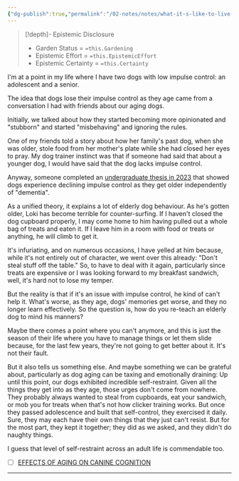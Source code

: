 ```yaml
---
{"dg-publish":true,"permalink":"/02-notes/notes/what-it-s-like-to-live-with-two-low-impulse-control-dogs/","tags":["Notes/Anecdote"],"created":"2024-07-02T16:26:32.683-03:00","updated":"2024-07-02T16:32:13.589-03:00"}
---
```


>[!depth]- Epistemic Disclosure
>- Garden Status =  `=this.Gardening`
>- Epistemic Effort =  `=this.EpistemicEffort`
>- Epistemic Certainty =  `=this.Certainty`

<style> .container {font-family: sans-serif; text-align: center;} .button-wrapper button {z-index: 1;height: 40px; width: 100px; margin: 10px;padding: 5px;} .excalidraw .App-menu_top .buttonList { display: flex;} .excalidraw-wrapper { height: 800px; margin: 50px; position: relative;} :root[dir="ltr"] .excalidraw .layer-ui__wrapper .zen-mode-transition.App-menu_bottom--transition-left {transform: none;} </style><script src="https://cdn.jsdelivr.net/npm/react@17/umd/react.production.min.js"></script><script src="https://cdn.jsdelivr.net/npm/react-dom@17/umd/react-dom.production.min.js"></script><script type="text/javascript" src="https://cdn.jsdelivr.net/npm/@excalidraw/excalidraw@0/dist/excalidraw.production.min.js"></script><div id="2023-09-05_-_Canine_Impulse_controlexcalidraw.md1"></div><script>(function(){const InitialData={"type":"excalidraw","version":2,"source":"https://github.com/zsviczian/obsidian-excalidraw-plugin/releases/tag/2.2.3","elements":[{"type":"line","version":162,"versionNonce":1342753524,"index":"a0","isDeleted":false,"id":"tb6I7g4kychSfIXycB3wi","fillStyle":"hachure","strokeWidth":4,"strokeStyle":"solid","roughness":2,"opacity":100,"angle":0,"x":-343.18496607285863,"y":-79.82982328801471,"strokeColor":"#000000","backgroundColor":"transparent","width":4.263123813962011,"height":324.8314606616615,"seed":1653327706,"groupIds":["8LNFEcLt5dkUMu-Ff-T72"],"frameId":null,"roundness":null,"boundElements":[],"updated":1717112080561,"link":null,"locked":false,"startBinding":null,"endBinding":null,"lastCommittedPoint":null,"startArrowhead":null,"endArrowhead":null,"points":[[0,0],[4.263123813962011,324.8314606616615]]},{"type":"line","version":158,"versionNonce":703893068,"index":"a1","isDeleted":false,"id":"TdjZUwVQYqAQi-Qmb9NIL","fillStyle":"hachure","strokeWidth":4,"strokeStyle":"solid","roughness":2,"opacity":100,"angle":0,"x":-341.781144864794,"y":242.25314291154314,"strokeColor":"#000000","backgroundColor":"transparent","width":671.2226199734932,"height":1.2338651102454605,"seed":520997914,"groupIds":["8LNFEcLt5dkUMu-Ff-T72"],"frameId":null,"roundness":null,"boundElements":[],"updated":1717112080561,"link":null,"locked":false,"startBinding":null,"endBinding":null,"lastCommittedPoint":null,"startArrowhead":null,"endArrowhead":null,"points":[[0,0],[671.2226199734932,-1.2338651102454605]]},{"type":"line","version":36,"versionNonce":136006772,"index":"a2","isDeleted":false,"id":"Cy4BshYtY1TNMd0iPMzzL","fillStyle":"hachure","strokeWidth":2,"strokeStyle":"solid","roughness":2,"opacity":100,"angle":0,"x":4.934951114161208,"y":226.21289647835306,"strokeColor":"#000000","backgroundColor":"transparent","width":1.2338651102454605,"height":35.78208819711631,"seed":1977929882,"groupIds":["8LNFEcLt5dkUMu-Ff-T72"],"frameId":null,"roundness":null,"boundElements":[],"updated":1717112080561,"link":null,"locked":false,"startBinding":null,"endBinding":null,"lastCommittedPoint":null,"startArrowhead":null,"endArrowhead":null,"points":[[0,0],[-1.2338651102454605,35.78208819711631]]},{"type":"line","version":30,"versionNonce":325379276,"index":"a3","isDeleted":false,"id":"P0NsbWv3TUqrB0_jFNLLp","fillStyle":"hachure","strokeWidth":2,"strokeStyle":"solid","roughness":2,"opacity":100,"angle":0,"x":-170.27389454068452,"y":220.0435709271261,"strokeColor":"#000000","backgroundColor":"transparent","width":2.4677302204908074,"height":41.95141374834327,"seed":1905181274,"groupIds":["8LNFEcLt5dkUMu-Ff-T72"],"frameId":null,"roundness":null,"boundElements":[],"updated":1717112080561,"link":null,"locked":false,"startBinding":null,"endBinding":null,"lastCommittedPoint":null,"startArrowhead":null,"endArrowhead":null,"points":[[0,0],[2.4677302204908074,41.95141374834327]]},{"type":"line","version":28,"versionNonce":1835113972,"index":"a4","isDeleted":false,"id":"13vI62i33XayHHlYv9ihk","fillStyle":"hachure","strokeWidth":2,"strokeStyle":"solid","roughness":2,"opacity":100,"angle":0,"x":176.44220143827067,"y":223.74516625786225,"strokeColor":"#000000","backgroundColor":"transparent","width":1.2338651102454605,"height":38.249818417607116,"seed":1312370502,"groupIds":["8LNFEcLt5dkUMu-Ff-T72"],"frameId":null,"roundness":null,"boundElements":[],"updated":1717112080561,"link":null,"locked":false,"startBinding":null,"endBinding":null,"lastCommittedPoint":null,"startArrowhead":null,"endArrowhead":null,"points":[[0,0],[1.2338651102454605,38.249818417607116]]},{"type":"freedraw","version":515,"versionNonce":1233546060,"index":"a5","isDeleted":false,"id":"Z-673Pi-XkEjqinV3AUVR","fillStyle":"hachure","strokeWidth":2,"strokeStyle":"solid","roughness":2,"opacity":100,"angle":0,"x":-323.2731682111131,"y":228.68062669884375,"strokeColor":"#364fc7","backgroundColor":"transparent","width":665.0532944222664,"height":227.03118028515212,"seed":752841094,"groupIds":["8LNFEcLt5dkUMu-Ff-T72"],"frameId":null,"roundness":null,"boundElements":[],"updated":1717112080561,"link":null,"locked":false,"points":[[0,0],[1.2338651102453468,0],[1.2338651102453468,-1.2338651102453468],[2.4677302204906937,-2.4677302204906937],[3.701595330736154,-4.935460440981501],[4.935460440981501,-6.169325551226962],[6.169325551226962,-8.637055771717655],[8.637055771717655,-12.338651102453923],[11.104785992208463,-14.806381322944617],[13.57251621269927,-18.507976653680885],[16.040246433190077,-22.20957198441704],[18.507976653680885,-25.911167315153193],[19.74184176392623,-28.378897535644],[22.20957198441704,-32.080492866380155],[24.677302204907846,-35.78208819711631],[28.378897535644,-39.48368352785246],[30.846627756134808,-43.18527885858873],[33.3143579766255,-45.653009079079425],[35.78208819711631,-49.35460440981569],[37.01595330736177,-51.822334630306386],[39.48368352785246,-54.290064850797194],[40.717548638097924,-57.99166018153335],[43.18527885858873,-60.459390402024155],[44.41914396883408,-62.92712062251496],[45.653009079079425,-66.62871595325112],[48.12073929957023,-69.09644617374192],[49.35460440981569,-71.56417639423273],[51.822334630306386,-74.03190661472343],[53.05619974055185,-76.49963683521423],[55.523929961042654,-78.96736705570504],[56.757795071288,-81.43509727619585],[57.99166018153335,-83.90282749668665],[59.22552529177881,-86.37055771717735],[60.459390402024155,-88.83828793766816],[62.92712062251496,-91.30601815815896],[64.16098573276031,-95.00761348889512],[66.62871595325112,-97.47534370938592],[67.86258106349658,-101.17693904012208],[70.33031128398727,-104.87853437085829],[72.79804150447808,-108.58012970159444],[75.26577172496889,-112.28172503233066],[77.7335019454597,-115.98332036306681],[78.96736705570504,-118.45105058355762],[81.43509727619585,-120.91878080404837],[82.6689623864412,-122.15264591429377],[83.90282749668665,-124.62037613478458],[85.136692606932,-125.85424124502993],[86.37055771717746,-128.32197146552073],[87.60442282742281,-130.78970168601154],[88.83828793766816,-132.0235667962569],[90.07215304791362,-134.4912970167477],[91.30601815815896,-136.9590272372385],[92.53988326840442,-138.19289234748385],[92.53988326840442,-140.66062256797466],[93.77374837864977,-141.89448767822006],[95.00761348889512,-143.12835278846546],[96.24147859914058,-144.3622178987108],[96.24147859914058,-146.82994811920162],[97.47534370938592,-148.06381322944702],[98.70920881963139,-149.29767833969242],[99.94307392987673,-151.76540856018318],[99.94307392987673,-152.99927367042858],[101.17693904012208,-155.4670038909194],[102.41080415036754,-156.70086900116473],[102.41080415036754,-157.93473411141014],[103.64466926061289,-159.16859922165554],[104.87853437085835,-160.40246433190094],[106.1123994811037,-161.63632944214635],[107.34626459134904,-164.1040596626371],[108.5801297015945,-165.3379247728825],[109.81399481183985,-166.5717898831279],[111.04785992208531,-167.8056549933733],[112.28172503233066,-169.03952010361866],[113.515590142576,-170.27338521386406],[113.515590142576,-171.50725032410946],[114.74945525282146,-172.74111543435487],[115.98332036306681,-173.97498054460027],[115.98332036306681,-175.20884565484562],[117.21718547331227,-175.20884565484562],[117.21718547331227,-176.44271076509102],[118.45105058355762,-176.44271076509102],[118.45105058355762,-177.67657587533643],[119.68491569380296,-178.91044098558183],[120.91878080404842,-180.14430609582718],[120.91878080404842,-181.37817120607258],[122.15264591429377,-181.37817120607258],[122.15264591429377,-182.61203631631798],[123.38651102453923,-183.8459014265634],[123.38651102453923,-185.0797665368088],[124.62037613478458,-185.0797665368088],[124.62037613478458,-186.31363164705414],[124.62037613478458,-187.54749675729954],[125.85424124502993,-187.54749675729954],[125.85424124502993,-188.78136186754494],[127.08810635527539,-190.01522697779035],[128.32197146552073,-190.01522697779035],[128.32197146552073,-191.24909208803575],[129.5558365757662,-192.4829571982811],[130.78970168601154,-193.7168223085265],[132.0235667962569,-194.9506874187719],[133.25743190650235,-196.1845525290173],[134.4912970167477,-197.4184176392627],[135.72516212699315,-198.65228274950806],[136.9590272372385,-198.65228274950806],[136.9590272372385,-199.88614785975346],[138.19289234748385,-199.88614785975346],[138.19289234748385,-201.12001296999887],[139.4267574577293,-201.12001296999887],[139.4267574577293,-202.35387808024427],[140.66062256797466,-202.35387808024427],[140.66062256797466,-203.58774319048968],[141.89448767822012,-203.58774319048968],[143.12835278846546,-204.82160830073502],[143.12835278846546,-206.05547341098043],[144.3622178987108,-206.05547341098043],[145.59608300895627,-206.05547341098043],[145.59608300895627,-207.28933852122583],[146.82994811920162,-207.28933852122583],[148.06381322944708,-208.52320363147123],[149.29767833969242,-209.75706874171664],[150.53154344993777,-209.75706874171664],[151.76540856018323,-210.99093385196198],[152.99927367042858,-212.2247989622074],[154.23313878067404,-212.2247989622074],[155.4670038909194,-213.4586640724528],[156.70086900116473,-213.4586640724528],[157.9347341114102,-214.6925291826982],[159.16859922165554,-214.6925291826982],[160.402464331901,-215.9263942929436],[161.63632944214635,-215.9263942929436],[162.8701945523917,-215.9263942929436],[164.10405966263716,-217.16025940318895],[165.3379247728825,-217.16025940318895],[166.57178988312785,-217.16025940318895],[167.8056549933733,-218.39412451343435],[169.03952010361866,-218.39412451343435],[170.27338521386412,-218.39412451343435],[171.50725032410946,-218.39412451343435],[172.7411154343548,-219.62798962367975],[173.97498054460027,-219.62798962367975],[175.20884565484562,-219.62798962367975],[176.44271076509108,-219.62798962367975],[176.44271076509108,-220.86185473392516],[177.67657587533643,-220.86185473392516],[178.91044098558177,-220.86185473392516],[180.14430609582723,-220.86185473392516],[181.37817120607258,-220.86185473392516],[182.61203631631804,-222.09571984417056],[183.8459014265634,-222.09571984417056],[185.07976653680873,-222.09571984417056],[186.3136316470542,-222.09571984417056],[187.54749675729954,-222.09571984417056],[188.781361867545,-222.09571984417056],[190.01522697779035,-222.09571984417056],[192.48295719828116,-222.09571984417056],[193.7168223085265,-222.09571984417056],[194.95068741877196,-222.09571984417056],[196.1845525290173,-222.09571984417056],[197.41841763926266,-222.09571984417056],[198.65228274950812,-222.09571984417056],[199.88614785975346,-223.3295849544159],[201.12001296999892,-223.3295849544159],[202.35387808024427,-223.3295849544159],[203.58774319048962,-223.3295849544159],[204.82160830073508,-223.3295849544159],[206.05547341098043,-223.3295849544159],[207.2893385212259,-223.3295849544159],[208.52320363147123,-223.3295849544159],[209.75706874171658,-223.3295849544159],[210.99093385196204,-224.5634500646613],[213.45866407245285,-224.5634500646613],[214.6925291826982,-224.5634500646613],[217.160259403189,-224.5634500646613],[219.6279896236798,-224.5634500646613],[222.0957198441705,-224.5634500646613],[223.32958495441596,-225.79731517490671],[225.79731517490677,-225.79731517490671],[227.03118028515212,-225.79731517490671],[228.26504539539746,-225.79731517490671],[229.49891050564293,-225.79731517490671],[230.73277561588827,-225.79731517490671],[231.96664072613373,-225.79731517490671],[234.43437094662443,-225.79731517490671],[235.6682360568699,-225.79731517490671],[236.90210116711523,-225.79731517490671],[238.1359662773607,-225.79731517490671],[239.36983138760604,-224.5634500646613],[240.6036964978514,-224.5634500646613],[243.0714267183422,-224.5634500646613],[244.30529182858766,-224.5634500646613],[245.539156938833,-224.5634500646613],[248.0068871593238,-224.5634500646613],[250.47461737981462,-225.79731517490671],[252.9423476003053,-225.79731517490671],[254.17621271055077,-225.79731517490671],[256.6439429310416,-225.79731517490671],[257.8778080412869,-225.79731517490671],[260.34553826177773,-225.79731517490671],[261.5794033720231,-225.79731517490671],[264.0471335925139,-225.79731517490671],[265.28099870275923,-225.79731517490671],[266.5148638130047,-227.03118028515212],[268.9825940334955,-227.03118028515212],[270.21645914374085,-227.03118028515212],[272.68418936423166,-227.03118028515212],[275.15191958472246,-227.03118028515212],[277.61964980521316,-227.03118028515212],[280.08738002570396,-227.03118028515212],[281.3212451359494,-227.03118028515212],[282.5551102461948,-227.03118028515212],[285.0228404666856,-227.03118028515212],[286.2567055769309,-227.03118028515212],[287.4905706871764,-227.03118028515212],[288.72443579742173,-227.03118028515212],[291.19216601791254,-227.03118028515212],[293.65989623840335,-227.03118028515212],[296.12762645889404,-227.03118028515212],[298.59535667938485,-225.79731517490671],[301.06308689987566,-225.79731517490671],[303.53081712036646,-225.79731517490671],[305.9985473408573,-225.79731517490671],[308.46627756134797,-225.79731517490671],[310.9340077818388,-225.79731517490671],[312.16787289208423,-225.79731517490671],[313.4017380023296,-224.5634500646613],[314.6356031125749,-224.5634500646613],[315.8694682228204,-224.5634500646613],[317.10333333306573,-223.3295849544159],[318.3371984433111,-223.3295849544159],[319.57106355355654,-223.3295849544159],[320.8049286638019,-222.09571984417056],[323.2726588842927,-222.09571984417056],[325.7403891047835,-222.09571984417056],[328.2081193252743,-222.09571984417056],[329.44198443551966,-222.09571984417056],[331.90971465601046,-222.09571984417056],[334.3774448765013,-222.09571984417056],[335.6113099867466,-222.09571984417056],[336.84517509699197,-222.09571984417056],[338.0790402072374,-222.09571984417056],[339.3129053174828,-220.86185473392516],[340.54677042772823,-220.86185473392516],[341.7806355379736,-220.86185473392516],[343.0145006482189,-220.86185473392516],[344.2483657584644,-220.86185473392516],[345.48223086870973,-220.86185473392516],[346.7160959789552,-219.62798962367975],[349.1838261994459,-219.62798962367975],[350.41769130969135,-219.62798962367975],[352.88542153018216,-219.62798962367975],[354.1192866404275,-219.62798962367975],[356.5870168609183,-219.62798962367975],[359.0547470814091,-219.62798962367975],[360.28861219165447,-219.62798962367975],[362.7563424121453,-219.62798962367975],[363.9902075223906,-219.62798962367975],[366.4579377428814,-219.62798962367975],[367.6918028531268,-219.62798962367975],[370.1595330736176,-219.62798962367975],[371.39339818386304,-219.62798962367975],[373.86112840435374,-219.62798962367975],[375.0949935145992,-219.62798962367975],[376.32885862484454,-219.62798962367975],[377.56272373509,-219.62798962367975],[378.79658884533535,-219.62798962367975],[380.0304539555807,-219.62798962367975],[381.26431906582616,-219.62798962367975],[382.4981841760715,-219.62798962367975],[384.9659143965623,-220.86185473392516],[386.19977950680766,-220.86185473392516],[387.4336446170531,-220.86185473392516],[388.66750972729847,-220.86185473392516],[389.9013748375439,-220.86185473392516],[391.1352399477893,-220.86185473392516],[392.3691050580346,-220.86185473392516],[393.6029701682801,-220.86185473392516],[394.8368352785254,-220.86185473392516],[396.0707003887709,-220.86185473392516],[397.30456549901623,-220.86185473392516],[398.5384306092616,-220.86185473392516],[399.77229571950704,-220.86185473392516],[401.0061608297524,-220.86185473392516],[402.24002593999785,-219.62798962367975],[403.4738910502432,-219.62798962367975],[404.70775616048854,-219.62798962367975],[405.941621270734,-219.62798962367975],[407.17548638097935,-219.62798962367975],[408.4093514912248,-219.62798962367975],[409.64321660147016,-219.62798962367975],[410.8770817117155,-219.62798962367975],[412.11094682196097,-219.62798962367975],[413.3448119322063,-219.62798962367975],[414.5786770424518,-219.62798962367975],[415.8125421526971,-219.62798962367975],[417.04640726294247,-219.62798962367975],[418.2802723731879,-219.62798962367975],[419.5141374834333,-219.62798962367975],[420.74800259367873,-219.62798962367975],[421.9818677039241,-219.62798962367975],[423.2157328141694,-219.62798962367975],[424.4495979244149,-219.62798962367975],[425.68346303466024,-219.62798962367975],[426.9173281449057,-219.62798962367975],[428.15119325515104,-219.62798962367975],[429.3850583653964,-219.62798962367975],[430.61892347564185,-219.62798962367975],[431.8527885858872,-219.62798962367975],[433.08665369613266,-218.39412451343435],[434.320518806378,-218.39412451343435],[435.55438391662335,-218.39412451343435],[436.7882490268688,-218.39412451343435],[438.02211413711416,-218.39412451343435],[439.2559792473596,-218.39412451343435],[440.48984435760497,-218.39412451343435],[441.7237094678503,-218.39412451343435],[442.9575745780958,-218.39412451343435],[444.1914396883411,-218.39412451343435],[445.4253047985866,-218.39412451343435],[446.6591699088319,-218.39412451343435],[447.8930350190773,-218.39412451343435],[449.12690012932273,-218.39412451343435],[450.3607652395681,-218.39412451343435],[451.59463034981354,-218.39412451343435],[452.8284954600589,-217.16025940318895],[454.06236057030424,-217.16025940318895],[455.2962256805497,-217.16025940318895],[456.53009079079504,-217.16025940318895],[456.53009079079504,-215.9263942929436],[457.7639559010405,-215.9263942929436],[458.99782101128585,-215.9263942929436],[460.2316861215312,-215.9263942929436],[461.46555123177666,-214.6925291826982],[462.699416342022,-214.6925291826982],[463.93328145226747,-214.6925291826982],[465.1671465625128,-214.6925291826982],[466.40101167275816,-214.6925291826982],[467.6348767830036,-214.6925291826982],[468.86874189324897,-213.4586640724528],[471.3364721137398,-213.4586640724528],[472.5703372239851,-213.4586640724528],[473.80420233423047,-212.2247989622074],[475.0380674444759,-212.2247989622074],[476.2719325547214,-212.2247989622074],[477.5057976649666,-212.2247989622074],[478.7396627752121,-212.2247989622074],[478.7396627752121,-210.99093385196198],[479.97352788545754,-210.99093385196198],[481.207392995703,-210.99093385196198],[482.44125810594824,-209.75706874171664],[483.6751232161937,-209.75706874171664],[484.90898832643916,-208.52320363147123],[486.1428534366844,-208.52320363147123],[487.37671854692985,-208.52320363147123],[488.6105836571753,-207.28933852122583],[489.84444876742054,-207.28933852122583],[489.84444876742054,-206.05547341098043],[491.078313877666,-206.05547341098043],[492.31217898791147,-206.05547341098043],[492.31217898791147,-204.82160830073502],[493.5460440981569,-204.82160830073502],[494.77990920840216,-204.82160830073502],[494.77990920840216,-203.58774319048968],[496.0137743186476,-203.58774319048968],[497.2476394288931,-202.35387808024427],[498.4815045391383,-202.35387808024427],[499.7153696493838,-201.12001296999887],[500.94923475962923,-199.88614785975346],[502.18309986987447,-199.88614785975346],[502.18309986987447,-198.65228274950806],[503.41696498011993,-198.65228274950806],[503.41696498011993,-197.4184176392627],[504.6508300903654,-197.4184176392627],[504.6508300903654,-196.1845525290173],[504.6508300903654,-194.9506874187719],[505.88469520061085,-194.9506874187719],[507.1185603108561,-193.7168223085265],[508.35242542110154,-193.7168223085265],[509.586290531347,-192.4829571982811],[510.82015564159224,-191.24909208803575],[513.2878858620832,-191.24909208803575],[515.7556160825739,-190.01522697779035],[516.9894811928193,-188.78136186754494],[519.45721141331,-187.54749675729954],[520.6910765235555,-187.54749675729954],[521.9249416338009,-186.31363164705414],[523.1588067440462,-186.31363164705414],[523.1588067440462,-185.0797665368088],[524.3926718542916,-185.0797665368088],[525.6265369645371,-185.0797665368088],[525.6265369645371,-183.8459014265634],[526.8604020747823,-183.8459014265634],[528.0942671850278,-182.61203631631798],[529.3281322952732,-181.37817120607258],[530.5619974055187,-181.37817120607258],[530.5619974055187,-180.14430609582718],[531.7958625157639,-180.14430609582718],[533.0297276260094,-180.14430609582718],[534.2635927362549,-180.14430609582718],[534.2635927362549,-178.91044098558183],[535.4974578465001,-178.91044098558183],[542.9006485079726,-175.20884565484562],[544.1345136182179,-175.20884565484562],[545.3683787284633,-175.20884565484562],[546.6022438387088,-173.97498054460027],[547.836108948954,-173.97498054460027],[549.0699740591995,-173.97498054460027],[550.3038391694449,-173.97498054460027],[551.5377042796902,-172.74111543435487],[552.7715693899356,-172.74111543435487],[554.0054345001811,-172.74111543435487],[555.2392996104263,-172.74111543435487],[555.2392996104263,-171.50725032410946],[556.4731647206718,-171.50725032410946],[557.7070298309172,-171.50725032410946],[558.9408949411627,-170.27338521386406],[560.1747600514079,-169.03952010361866],[561.4086251616534,-169.03952010361866],[562.6424902718989,-167.8056549933733],[565.1102204923895,-166.5717898831279],[566.344085602635,-166.5717898831279],[567.5779507128802,-165.3379247728825],[568.8118158231257,-164.1040596626371],[570.0456809333712,-162.8701945523917],[571.2795460436166,-162.8701945523917],[572.5134111538619,-161.63632944214635],[573.7472762641073,-160.40246433190094],[574.9811413743528,-159.16859922165554],[576.215006484598,-157.93473411141014],[577.4488715948435,-157.93473411141014],[578.6827367050889,-156.70086900116473],[579.9166018153342,-155.4670038909194],[581.1504669255796,-155.4670038909194],[582.3843320358251,-155.4670038909194],[583.6181971460705,-154.23313878067398],[584.8520622563158,-154.23313878067398],[586.0859273665612,-152.99927367042858],[587.3197924768067,-152.99927367042858],[587.3197924768067,-151.76540856018318],[588.5536575870519,-151.76540856018318],[589.7875226972974,-150.53154344993777],[591.0213878075429,-149.29767833969242],[592.2552529177881,-149.29767833969242],[593.4891180280335,-148.06381322944702],[594.722983138279,-146.82994811920162],[595.9568482485245,-146.82994811920162],[595.9568482485245,-145.5960830089562],[597.1907133587697,-145.5960830089562],[598.4245784690152,-145.5960830089562],[600.8923086895059,-145.5960830089562],[600.8923086895059,-144.3622178987108],[602.1261737997513,-144.3622178987108],[603.3600389099968,-144.3622178987108],[604.593904020242,-143.12835278846546],[605.8277691304875,-143.12835278846546],[607.0616342407329,-141.89448767822006],[608.2954993509784,-141.89448767822006],[609.5293644612236,-141.89448767822006],[610.7632295714691,-140.66062256797466],[611.9970946817145,-139.42675745772925],[613.2309597919598,-139.42675745772925],[614.4648249022052,-138.19289234748385],[615.6986900124507,-138.19289234748385],[616.9325551226959,-136.9590272372385],[618.1664202329414,-136.9590272372385],[619.4002853431869,-135.7251621269931],[620.6341504534323,-135.7251621269931],[621.8680155636775,-135.7251621269931],[621.8680155636775,-134.4912970167477],[623.101880673923,-134.4912970167477],[624.3357457841685,-134.4912970167477],[625.5696108944137,-134.4912970167477],[626.8034760046592,-133.2574319065023],[628.0373411149046,-133.2574319065023],[629.2712062251499,-133.2574319065023],[630.5050713353953,-132.0235667962569],[631.7389364456408,-132.0235667962569],[632.9728015558862,-132.0235667962569],[632.9728015558862,-130.78970168601154],[634.2066666661315,-130.78970168601154],[635.4405317763769,-129.55583657576614],[636.6743968866224,-128.32197146552073],[637.9082619968676,-127.08810635527533],[639.1421271071131,-127.08810635527533],[639.1421271071131,-125.85424124502993],[640.3759922173585,-125.85424124502993],[641.6098573276038,-124.62037613478458],[642.8437224378492,-123.38651102453917],[644.0775875480947,-122.15264591429377],[645.3114526583402,-120.91878080404837],[646.5453177685854,-119.68491569380296],[647.7791828788309,-119.68491569380296],[649.0130479890763,-119.68491569380296],[650.2469130993215,-118.45105058355762],[651.480778209567,-118.45105058355762],[651.480778209567,-117.21718547331221],[652.7146433198125,-115.98332036306681],[652.7146433198125,-114.7494552528214],[653.9485084300577,-114.7494552528214],[653.9485084300577,-113.515590142576],[655.1823735403032,-113.515590142576],[655.1823735403032,-112.28172503233066],[655.1823735403032,-111.04785992208525],[656.4162386505486,-111.04785992208525],[657.6501037607941,-109.81399481183985],[658.8839688710393,-108.58012970159444],[660.1178339812848,-108.58012970159444],[661.3516990915302,-107.34626459134904],[662.5855642017755,-106.1123994811037],[663.8194293120209,-106.1123994811037],[665.0532944222664,-106.1123994811037],[665.0532944222664,-104.87853437085829],[665.0532944222664,-103.64466926061289]],"lastCommittedPoint":null,"simulatePressure":false,"pressures":[0.07999999821186066,0.025753937661647797,0.02639218047261238,0.02958914265036583,0.028475739061832428,0.029123932123184204,0.031616728752851486,0.03437149152159691,0.037735261023044586,0.039548829197883606,0.04028356820344925,0.03965243697166443,0.0388837568461895,0.040926482528448105,0.044187501072883606,0.046681761741638184,0.048083893954753876,0.04777230694890022,0.04492925852537155,0.04368908703327179,0.043404143303632736,0.04354510456323624,0.04241952672600746,0.038604676723480225,0.03770297393202782,0.03770989924669266,0.038070037961006165,0.038167908787727356,0.03627603128552437,0.036015503108501434,0.035856474190950394,0.03998217731714249,0.04041024670004845,0.041212860494852066,0.04122064262628555,0.04094305261969566,0.04051913321018219,0.04038696363568306,0.0403519906103611,0.0420234389603138,0.04403805360198021,0.04405432194471359,0.04098431393504143,0.0400874949991703,0.03936251997947693,0.03925479203462601,0.04030770808458328,0.040761932730674744,0.04115075618028641,0.04196969419717789,0.0419582836329937,0.043129853904247284,0.04316583275794983,0.04330206289887428,0.043169282376766205,0.04298660159111023,0.0427631214261055,0.042754851281642914,0.04776071012020111,0.05135928466916084,0.051842499524354935,0.050208527594804764,0.04916876181960106,0.0483664870262146,0.04767929017543793,0.04791842773556709,0.048381317406892776,0.04842999204993248,0.04871450737118721,0.04929305985569954,0.04937805235385895,0.04939480498433113,0.049337126314640045,0.04809603840112686,0.0477866530418396,0.04770617559552193,0.0510064996778965,0.05059030279517174,0.049467865377664566,0.04891284182667732,0.05066458135843277,0.05105709657073021,0.05140167102217674,0.054543640464544296,0.056908875703811646,0.05767272785305977,0.059106629341840744,0.059775665402412415,0.059549834579229355,0.0629592314362526,0.06279177963733673,0.05929434299468994,0.05743810907006264,0.05629028379917145,0.05583123862743378,0.05737728998064995,0.058013152331113815,0.058500975370407104,0.0583181157708168,0.061509400606155396,0.058133453130722046,0.05660046264529228,0.059605713933706284,0.06029107794165611,0.06147061288356781,0.06142812967300415,0.06136535480618477,0.061615537852048874,0.061496857553720474,0.061943236738443375,0.061925750225782394,0.05971734598278999,0.05946606397628784,0.05902639776468277,0.059289488941431046,0.055781129747629166,0.05659951642155647,0.05638787895441055,0.05635140836238861,0.05643594264984131,0.05643993988633156,0.056529998779296875,0.05784954875707626,0.05520361289381981,0.05411285534501076,0.05346835404634476,0.053762055933475494,0.054826781153678894,0.0552518293261528,0.056292299181222916,0.05644873157143593,0.05939086899161339,0.06021737679839134,0.060093749314546585,0.060696229338645935,0.06183777004480362,0.06376275420188904,0.06404818594455719,0.06396014243364334,0.06394418329000473,0.0637131929397583,0.06327325105667114,0.062054868787527084,0.061533812433481216,0.06140384078025818,0.059399720281362534,0.05898727476596832,0.058998625725507736,0.06020791456103325,0.06032922491431236,0.05979083105921745,0.056627899408340454,0.0566362626850605,0.056627869606018066,0.056850679218769073,0.05699548497796059,0.057051971554756165,0.057307373732328415,0.05734561011195183,0.05736035108566284,0.05731414631009102,0.05729272589087486,0.05727798491716385,0.05727798491716385,0.05673031508922577,0.05670175328850746,0.0567295216023922,0.056806303560733795,0.05686599761247635,0.05686599761247635,0.05686599761247635,0.056900665163993835,0.056904297322034836,0.05762002617120743,0.05856170505285263,0.058836668729782104,0.05950707942247391,0.059986360371112823,0.05992083624005318,0.05988607928156853,0.05994284152984619,0.05981524661183357,0.05972598120570183,0.06094372645020485,0.061002228409051895,0.06126754730939865,0.05891238525509834,0.05867129564285278,0.060543306171894073,0.06429947167634964,0.06514367461204529,0.07027579098939896,0.07062152028083801,0.06981299072504044,0.06901004165410995,0.06828054785728455,0.06784798949956894,0.06784798949956894,0.06744278222322464,0.06741870194673538,0.06740890443325043,0.06816821545362473,0.07054241746664047,0.07103082537651062,0.0703258365392685,0.06932611018419266,0.06919131428003311,0.06897738575935364,0.0685608834028244,0.06858181953430176,0.06869509816169739,0.06863412261009216,0.06868847459554672,0.06683462858200073,0.06775423884391785,0.06777145713567734,0.06811386346817017,0.07099343836307526,0.07139239460229874,0.07330676168203354,0.07501287758350372,0.0762593075633049,0.07717611640691757,0.07850354164838791,0.07870901376008987,0.07830291986465454,0.0777018740773201,0.07735852152109146,0.07710915803909302,0.07869641482830048,0.0812511295080185,0.08083783090114594,0.08136868476867676,0.08441690355539322,0.08766091614961624,0.08783908188343048,0.08782165497541428,0.08733532577753067,0.08685071021318436,0.08662746846675873,0.09006237983703613,0.09130624681711197,0.09093893319368362,0.09052068740129471,0.09024398773908615,0.09006567299365997,0.08903878927230835,0.08877132833003998,0.08915972709655762,0.08923898637294769,0.09230606257915497,0.09252584725618362,0.09303219616413116,0.09317440539598465,0.09195144474506378,0.09027700871229172,0.09004107862710953,0.08998993039131165,0.09038741886615753,0.09050814807415009,0.09057800471782684,0.09057800471782684,0.09174957126379013,0.09197213500738144,0.0920373871922493,0.09197485446929932,0.091768279671669,0.09239669889211655,0.09524755924940109,0.0954379290342331,0.09459304809570312,0.0930163562297821,0.08940555155277252,0.08821075409650803,0.08968612551689148,0.09523116797208786,0.09487350285053253,0.09513702243566513,0.0930868536233902,0.09332150220870972,0.09346844255924225,0.09350597858428955,0.09350597858428955,0.09668618440628052,0.09722967445850372,0.09844864159822464,0.09833084046840668,0.0973576083779335,0.09539736807346344,0.09527871757745743,0.09664935618638992,0.09706991910934448,0.09702298045158386,0.09623425453901291,0.09592779725790024,0.09587899595499039,0.09592574834823608,0.09920105338096619,0.09954391419887543,0.09958893060684204,0.09774407744407654,0.0971180722117424,0.09684686362743378,0.09771386533975601,0.09778326749801636,0.09778524935245514,0.09920382499694824,0.09704681485891342,0.0954170823097229,0.09537356346845627,0.10024230927228928,0.10162051022052765,0.10373974591493607,0.10310293734073639,0.09944604337215424,0.09940240532159805,0.09956084936857224,0.09983398765325546,0.09983398765325546,0.09863879531621933,0.09687179327011108,0.09665576368570328,0.09875860810279846,0.10136831551790237,0.1039024069905281,0.107335664331913,0.10740054398775101,0.10656304657459259,0.10667803883552551,0.10568097233772278,0.10816524922847748,0.11381600797176361,0.11208691447973251,0.10921002179384232,0.10945834219455719,0.11032266169786453,0.11258407682180405,0.11323218047618866,0.11313726752996445,0.11391357332468033,0.11415661871433258,0.11403747648000717,0.11392080783843994,0.1137460321187973,0.11366598308086395,0.11466097831726074,0.11756061017513275,0.11671603471040726,0.11677248775959015,0.11570233106613159,0.11494170874357224,0.11621957272291183,0.11874151974916458,0.11959820240736008,0.11860351264476776,0.11884469538927078,0.11865585297346115,0.11809258908033371,0.11726654320955276,0.11394177377223969,0.11324664205312729,0.11451464891433716,0.11606255918741226,0.12136776745319366,0.1231231689453125,0.12127084285020828,0.11986847221851349,0.1186249703168869,0.11515829712152481,0.11523596197366714,0.11709976196289062,0.11127880960702896,0.11048153787851334,0.11109334975481033,0.11135507375001907,0.12077691406011581,0.12619638442993164,0.12719079852104187,0.12893801927566528,0.11859548836946487,0.12356366217136383,0.12393838167190552,0.12451675534248352,0.12417510896921158,0.1216614693403244,0.12127368152141571,0.12127087265253067,0.1213710606098175,0.1225203275680542,0.12358243018388748,0.12548938393592834,0.1273260861635208,0.12608689069747925,0.12586010992527008,0.12585985660552979,0.12586022913455963,0.12799270451068878,0.1284274011850357,0.12854531407356262,0.1279771775007248,0.12972812354564667,0.12932412326335907,0.12914881110191345,0.1288638859987259,0.12913842499256134,0.12692740559577942,0.12682129442691803,0.12675519287586212,0.12668175995349884,0.12826745212078094,0.12839776277542114,0.12598437070846558,0.1256650984287262,0.12645669281482697,0.1266395002603531,0.12847504019737244,0.12941177189350128,0.12941835820674896,0.13074158132076263,0.13055914640426636,0.13030990958213806,0.13030438125133514,0.13296636939048767,0.13308925926685333,0.13362686336040497,0.13547998666763306,0.1400352120399475,0.14094839990139008,0.14155755937099457,0.14245504140853882,0.14509905874729156,0.14507293701171875,0.1443975567817688,0.14789703488349915,0.14792470633983612,0.14645062386989594,0.146990105509758,0.14854565262794495,0.1490073800086975,0.1506921947002411,0.15353958308696747,0.15363116562366486,0.1555631458759308,0.15576882660388947,0.15542562305927277,0.15317541360855103,0.15286770462989807,0.15714165568351746,0.15276354551315308,0.15323199331760406,0.15323199331760406,0.15323199331760406,0.15323199331760406,0.15323199331760406,0.15323199331760406,0.15323199331760406,0.155330628156662,0.15715466439723969,0.15432535111904144,0.15075500309467316,0.15020346641540527,0.14894045889377594,0.15085898339748383,0.15720324218273163,0.15602591633796692,0.15394292771816254,0.15068231523036957,0.14884518086910248,0.14873644709587097,0.1473945677280426,0.1440121829509735,0.14399969577789307,0.14403018355369568,0.1445394605398178,0.14528997242450714,0.14528997242450714,0.140351802110672,0.13992862403392792,0.1389888972043991,0.14075399935245514,0.13774816691875458,0.1395675390958786,0.13982199132442474,0.13972622156143188,0.13996069133281708,0.13818517327308655,0.13790349662303925,0.14983542263507843,0.15169362723827362,0.1520501971244812,0.14728714525699615,0.1381377875804901,0.12764236330986023,0.13554003834724426,0.13642041385173798,0.1370236575603485,0.1343773752450943,0.13420824706554413,0.13256683945655823,0.13268963992595673,0.13266107439994812,0.1330220103263855,0.1330220103263855,0.12764282524585724,0.13057449460029602,0.13251343369483948,0.13250665366649628,0.12112381309270859,0.11178836226463318,0.08403167873620987,0.05512335151433945,0]},{"type":"text","version":52,"versionNonce":1222754164,"index":"a6","isDeleted":false,"id":"W2QjzyfA","fillStyle":"hachure","strokeWidth":2,"strokeStyle":"solid","roughness":2,"opacity":100,"angle":0,"x":-93.54248231913562,"y":292.88185886479437,"strokeColor":"#343a40","backgroundColor":"transparent","width":224.0998992919922,"height":45,"seed":1356401434,"groupIds":["8LNFEcLt5dkUMu-Ff-T72"],"frameId":null,"roundness":null,"boundElements":[],"updated":1717112080561,"link":null,"locked":false,"fontSize":36,"fontFamily":1,"text":"Age/Lifespan","rawText":"Age/Lifespan","textAlign":"center","verticalAlign":"top","containerId":null,"originalText":"Age/Lifespan","autoResize":true,"lineHeight":1.25},{"type":"text","version":166,"versionNonce":2125668812,"index":"a7","isDeleted":false,"id":"rMc3PK4Y","fillStyle":"hachure","strokeWidth":2,"strokeStyle":"solid","roughness":2,"opacity":100,"angle":4.716311971686407,"x":-553.6165156271979,"y":59.059480315781386,"strokeColor":"#343a40","backgroundColor":"transparent","width":272.48388671875,"height":45,"seed":1792740294,"groupIds":["8LNFEcLt5dkUMu-Ff-T72"],"frameId":null,"roundness":null,"boundElements":[],"updated":1717112080561,"link":null,"locked":false,"fontSize":36,"fontFamily":1,"text":"Impulse Control","rawText":"Impulse Control","textAlign":"center","verticalAlign":"top","containerId":null,"originalText":"Impulse Control","autoResize":true,"lineHeight":1.25}],"appState":{"theme":"light","viewBackgroundColor":"#ffffff","currentItemStrokeColor":"#343a40","currentItemBackgroundColor":"transparent","currentItemFillStyle":"hachure","currentItemStrokeWidth":2,"currentItemStrokeStyle":"solid","currentItemRoughness":2,"currentItemOpacity":100,"currentItemFontFamily":1,"currentItemFontSize":36,"currentItemTextAlign":"center","currentItemStartArrowhead":null,"currentItemEndArrowhead":"arrow","scrollX":471.50219499204877,"scrollY":112.84493947928124,"zoom":{"value":1.9000000000000001},"currentItemRoundness":"sharp","gridSize":null,"gridColor":{"Bold":"#C9C9C9FF","Regular":"#EDEDEDFF"},"colorPalette":{},"currentStrokeOptions":null,"previousGridSize":null,"frameRendering":{"enabled":true,"clip":true,"name":true,"outline":true},"objectsSnapModeEnabled":false},"files":{}};InitialData.scrollToContent=true;App=()=>{const e=React.useRef(null),t=React.useRef(null),[n,i]=React.useState({width:void 0,height:void 0});return React.useEffect(()=>{i({width:t.current.getBoundingClientRect().width,height:t.current.getBoundingClientRect().height});const e=()=>{i({width:t.current.getBoundingClientRect().width,height:t.current.getBoundingClientRect().height})};return window.addEventListener("resize",e),()=>window.removeEventListener("resize",e)},[t]),React.createElement(React.Fragment,null,React.createElement("div",{className:"excalidraw-wrapper",ref:t},React.createElement(ExcalidrawLib.Excalidraw,{ref:e,width:n.width,height:n.height,initialData:InitialData,viewModeEnabled:!0,zenModeEnabled:!0,gridModeEnabled:!1})))},excalidrawWrapper=document.getElementById("2023-09-05_-_Canine_Impulse_controlexcalidraw.md1");ReactDOM.render(React.createElement(App),excalidrawWrapper);})();</script>
I'm at a point in my life where I have two dogs with low impulse control: an adolescent and a senior. 

The idea that dogs lose their impulse control as they age came from a conversation I had with friends about our aging dogs. 

Initially, we talked about how they started becoming more opinionated and "stubborn" and started "misbehaving" and ignoring the rules. 

One of my friends told a story about how her family's past dog, when she was older, stole food from her mother's plate while she had closed her eyes to pray. My dog trainer instinct was that if someone had said that about a younger dog, I would have said that the dog lacks impulse control.

Anyway, someone completed an [undergraduate thesis in 2023](https://repository.arizona.edu/handle/10150/668559) that showed dogs experience declining impulse control as they get older independently of "dementia".

As a unified theory, it explains a lot of elderly dog behaviour. As he's gotten older, Loki has become terrible for counter-surfing. If I haven't closed the dog cupboard properly, I may come home to him having pulled out a whole bag of treats and eaten it. If I leave him in a room with food or treats or anything, he will climb to get it. 

It's infuriating, and on numerous occasions, I have yelled at him because, while it's not entirely out of character, we went over this already: "Don't steal stuff off the table." So, to have to deal with it again, particularly since treats are expensive or I was looking forward to my breakfast sandwich, well, it's hard not to lose my temper. 

But the reality is that if it's an issue with impulse control, he kind of can't help it. What's worse, as they age, dogs' memories get worse, and they no longer learn effectively. So the question is, how do you re-teach an elderly dog to mind his manners?

Maybe there comes a point where you can't anymore, and this is just the season of their life where you have to manage things or let them slide because, for the last few years, they're not going to get better about it. It's not their fault. 

But it also tells us something else. And maybe something we can be grateful about, particularly as dog aging can be taxing and emotionally draining: Up until this point, our dogs exhibited incredible self-restraint. Given all the things they get into as they age, those urges don't come from nowhere. They probably always wanted to steal from cupboards, eat your sandwich, or mob you for treats when that's not how clicker training works. But once they passed adolescence and built that self-control, they exercised it daily. Sure, they may each have their own things that they just can't resist. But for the most part, they kept it together; they did as we asked, and they didn't do naughty things. 

I guess that level of self-restraint across an adult life is commendable too. 

- [ ] [EFFECTS OF AGING ON CANINE COGNITION](https://repository.arizona.edu/handle/10150/668559)

---

